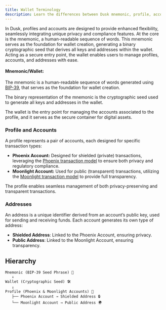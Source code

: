 ```yaml
---
title: Wallet Terminology
description: Learn the differences between Dusk mnemonic, profile, accounts and addresses.
---
```


In Dusk, profiles and accounts are designed to provide enhanced flexibility, seamlessly integrating unique privacy and compliance features. At the core is the mnemonic, a human-readable sequence of words. This mnemonic serves as the foundation for wallet creation, generating a binary cryptographic seed that derives all keys and addresses within the wallet. Acting as a secure entry point, the wallet enables users to manage profiles, accounts, and addresses with ease.

#### Mnemonic/Wallet:

The mnemonic is a human-readable sequence of words generated using <a href="https://github.com/bitcoin/bips/blob/master/bip-0039.mediawiki" target="_blank">BIP-39</a>, that serves as the foundation for wallet creation. 

The binary representation of the mnemonic is the cryptographic seed used to generate all keys and addresses in the wallet.
  
The wallet is the entry point for managing the accounts associated to the profile, and it serves as the secure container for digital assets.

### Profile and Accounts

A profile represents a pair of accounts, each designed for specific transaction types:

- **Phoenix Account:** Designed for shielded (private) transactions, leveraging the [Phoenix transaction model](/learn/deep-dive/transaction_models/phoenix) to ensure both privacy and regulatory compliance.
- **Moonlight Account:** Used for public (transparent) transactions, utilizing the [Moonlight transaction model](/learn/deep-dive/transaction_models/moonlight) to provide full transparency.

The profile enables seamless management of both privacy-preserving and transparent transactions.

### Addresses

An address is a unique identifier derived from an account’s public key, used for sending and receiving funds. Each account generates its own type of address:

- **Shielded Address**: Linked to the Phoenix Account, ensuring privacy.
- **Public Address**: Linked to the Moonlight Account, ensuring transparency.

## Hierarchy
```
Mnemonic (BIP-39 Seed Phrase) 🔑
   ↓
Wallet (Cryptographic Seed) 🛠️
   ↓
Profile (Phoenix & Moonlight Accounts) 👤
   ├── Phoenix Account → Shielded Address 🔒
   └── Moonlight Account → Public Address 🌍
```